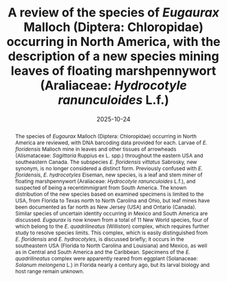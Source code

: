 ---
title: 'A review of the species of <i>Eugaurax </i>Malloch (Diptera: Chloropidae) occurring in North America, with the description of a new species mining leaves of floating marshpennywort (Araliaceae: <i>Hydrocotyle ranunculoides </i>L.f.)'
date: '2025-10-24'
doi: 'https://doi.org/10.64338/im.1152.1o0ak'
journal: Insecta Mundi
issue: '1152'
pagination: '1-26'
zoobank: 'urn:lsid:zoobank.org:pub:366DA46B-1A58-4DA7-AB64-BED6310AA38E'
authors:  
  - first_name: 'Charles S.'
    last_name: 'Eiseman'
    affiliation: '276 Old Wendell Rd., Northfield, MA 01360 USA'
    email: 'ceiseman@gmail.com'

  - first_name: 'Matthew A.'
    last_name: 'Bertone'
    affiliation: 'Plant Disease and Insect Clinic, Department of Entomology and Plant Pathology, North Carolina State University, Campus Box 7532, Raleigh, NC 27695 USA'
    email: 'maberto2@ncsu.edu'

  - first_name: 'Tracy S.'
    last_name: 'Feldman'
    affiliation: '5306 Pelham Road, Durham, NC 27713 USA'
    email: 'tracysfeldman@yahoo.com'

  - first_name: 'Nathan E.'
    last_name: 'Harms'
    affiliation: 'US Army Engineer Research and Development Center, Aquatic Ecology and Invasive Species Branch, 201 E. Jones St., Lewisville, TX 75057 USA'
    email: 'nathan.e.harms@erdc.dren.mil'

download: 'https://drive.google.com/file/d/1BJ9wDhVzvQQO-7rZxZXGFxEZsU9kmgrX'

revised: ''

supplementary: ''

keywords: 
  - Leafminer
  - DNA barcoding
  - <i>Sagittaria</i>
  - arrowhead

categories:
  - Diptera
  - Chloropidae

  
references:
  - authors: Ackerman JK, Shenefelt RD.
    year: 1973
    title: 'Organisms, especially insects, associated with wood rotting higher fungi (Basidiomycetes) in Wisconsin forests. Wisconsin Academy of Sciences, Arts and Letters 61'
    pages: 185–206
    doi: 
    url: 
    access: 

  - authors: Cumming JM, Wood DM.
    year: 2017
    title: 'Adult morphology and terminology. p. 89–133. In: Kirk-Spriggs AH, Sinclair, BJ (eds.). Manual of Afrotropical Diptera. Volume 1. Introductory chapters and keys to Diptera families. Suricata 4. South African National Biodiversity Institute; Pretoria, South Africa'
    pages: 425 p
    doi: 
    url: 
    access: 

  - authors: Djeddour D, Shaw R, Jones K, Seier M, Wood S.
    year: 2014
    title: 'Biological control of floating pennywort, <i>Hydrocotyle ranunculoides</i>. p. 15. In: CABI. CABI Annual Report, Europe UK 2013. CABI; Egham, UK'
    pages: 75 p
    doi: 
    url: 
    access: 

  - authors: Eiseman C.
    year: 2022a
    title: 'Leafminers of North America. Second edition. Published by the author'
    pages: 2213 p
    doi: 
    url: 
    access: (Last accessed September 19, 2025.)

  - authors: Eiseman CS.
    year: 2022b
    title: 'New rearing records reveal <i>Phytosciara greylockensis </i>Eiseman, Heller, and Rulik (Diptera: Sciaridae) is a polyphagous leafminer of herbaceous plants. Proceedings of the Entomological Society of Washington 124(1)'
    pages: 174–176
    doi: 
    url: 
    access: 

  - authors: Eiseman CS, Blyth JA.
    year: 2022
    title: 'Nantucket’s neglected herbivores II: Diptera. Proceedings of the Entomological Society of Washington 124(3)'
    pages: 564–605
    doi: 
    url: 
    access: 

  - authors: Eiseman CS, Feldman TS, Moparthi S, Bertone MA.
    year: 2024
    title: 'Investigation of possible cryptic species within <i>Orchestes mixtus </i>Blatchley and <i>O. pallicornis </i>Say (Coleoptera: Curculionidae: Curculioninae: Rhamphini) using DNA barcoding. Proceedings of the Entomological Society of Washington 126(2)'
    pages: 243–246
    doi: 
    url: 
    access: 

  - authors: Eiseman CS, Heller K, Rulik B.
    year: 2016
    title: 'A new leaf-mining dark-winged fungus gnat (Diptera: Sciaridae), with notes on other insect associates of marsh marigold (Ranunculaceae: <i>Caltha palustris </i>L.). Proceedings of the Entomological Society of Washington 118(4)'
    pages: 519–532
    doi: 
    url: 
    access: 

  - authors: Eiseman CS, Heller K, Rulik B.
    year: 2018
    title: 'A new dark-winged fungus gnat (Diptera: Sciaridae) mining leaves of <i>Clintonia borealis </i>(Aiton) Raf. (Liliaceae). Proceedings of the Entomological Society of Washington 120(3)'
    pages: 500–507
    doi: 
    url: 
    access: 

  - authors: Eiseman CS, Lonsdale O.
    year: 2018
    title: 'New state and host records for Agromyzidae (Diptera) in the United States, with the description of thirty new species. Zootaxa 4479'
    pages: 1–156
    doi: 
    url: 
    access: 

  - authors: Eiseman CS, MacGowan I.
    year: 2025
    title: 'A new species of <i>Earomyia </i>Zetterstedt (Diptera: Lonchaeidae) and its associates in stems of false hellebore (Melanthiaceae: <i>Veratrum viride </i>Aiton) in southern New England, USA. Proceedings of the Entomological Society of Washington 127(2)'
    pages: [in press]
    doi: 
    url: 
    access: 

  - authors: Eiseman CS, Namayandeh A, van der Linden J, Palmer MW.
    year: 2023
    title: '<i>Metriocnemus erythranthei </i>sp. nov. and <i>Limnophyes viribus </i>sp. nov. (Diptera: Chironomidae: Orthocladiinae): leafminers of monkeyflowers, speedwells, and other herbaceous plants, with new observations on the ecology and habitats of other leaf-mining Chironomidae. Zootaxa 5249(1)'
    pages: 41–68
    doi: 
    url: 
    access: 

  - authors: Eiseman CS, van der Linden J.
    year: 2024
    title: 'New rearing records of Drosophilidae (Diptera: Ephydroidea) from plant tissue. Proceedings of the Entomological Society of Washington 126(2)'
    pages: 172–182
    doi: 
    url: 
    access: 

  - authors: Frost SW.
    year: 1964
    title: 'Insects taken in light traps at the Archbold Biological Station, Highlands County, Florida. The Florida Entomologist 47(2)'
    pages: 129–161
    doi: 
    url: 
    access: 

  - authors: Genung WG.
    year: 1981
    title: 'Weed hosts of <i>Liriomyza </i>and parasite incidence in the celery agro-ecosystem at Belle Glade, Florida. p. 61–69. In: Schuster DJ (ed.). Proceedings of IFAS-Industry Conference on Biology and Control of <i>Liriomyza </i>Leafminers. Institute of Food and Agricultural Sciences, University of Florida; Gainesville, FL'
    pages: 235 p
    doi: 
    url: 
    access: 

  - authors: Harms NE, Shearer JF, Grodowitz MJ.
    year: 2012
    title: 'Natural enemies of floating marshpennywort (<i>Hydrocotyle ranunculoides </i>L.f) in the southern United States. Journal of Aquatic Plant Management 50'
    pages: 63–68
    doi: 
    url: 
    access: 

  - authors: Kula RR, Gates MW, Buffington ML, Harms NE.
    year: 2017
    title: 'Parasitoid wasps (Hymenoptera: Apocrita) associated with <i>Sagittaria latifolia </i>Willd. and <i>Sagittaria platyphylla </i>(Engelm.) J. G. Sm. (Alismatales: Alismataceae) in the Nearctic Region. Proceedings of the Entomological Society of Washington 119(2)'
    pages: 215–227
    doi: 
    url: 
    access: 

  - authors: Kwong RM, Sagliocco JL, Harms N, Shearer J, Keener B, Green P.
    year: 2014
    title: 'Prospects for the biological control of delta arrowhead (<i>Sagittaria platyphylla</i>), an invasive aquatic species in Australia. p. 53–67. In: Impson FAC, Kleinjan CA, Hoffmann JH (eds.). Proceedings of the XIV International Symposium on Biological Control of Weeds. University of Cape Town; Cape Town, South Africa'
    pages: 232 p
    doi: 
    url: 
    access: 

  - authors: Leonard MD.
    year: 1928
    title: 'A list of the insects of New York with a list of the spiders and certain other allied groups. Cornell University Agricultural Experiment Station Memoir 101'
    pages: 1–1121
    doi: 
    url: 
    access: 

  - authors: Lonsdale O, Murphy ST, Scheffer SJ.
    year: 2023
    title: 'Agromyzidae (Diptera) plant pests. Pensoft; Sofia, Bulgaria'
    pages: 110 p
    doi: 
    url: 
    access: 

  - authors: Malloch JR.
    year: 1913
    title: 'A new genus and two new species of Chloropidæ (Diptera). Insecutor inscitiæ menstruus 1'
    pages: 46–48
    doi: 
    url: 
    access: 

  - authors: Malloch JR.
    year: 1934
    title: 'Acalyptrata (concl.). Diptera of Patagonia and South Chile 6'
    pages: 393–489
    doi: 
    url: 
    access: 

  - authors: O’Brien CW.
    year: 1981
    title: 'The larger (4.5+ mm.) <i>Listronotus </i>of America, north of Mexico (Cylindrorhininae, Curculionidae, Coleoptera). Transactions of the American Entomological Society 107(1/2)'
    pages: 69–123
    doi: 
    url: 
    access: 

  - authors: O’Brien CW.
    year: 1997
    title: 'A catalog of the Coleoptera of America north of Mexico. Family: Curculionidae. Subfamilies: Acicnemidinae, Cossoninae, Rhytirrhininae, Molytinae, Petalochilinae, Trypetidinae, Dryophthorinae, Tachygoninae, Thecesterninae. United States Department of Agriculture, Agricultural Research Service; Washington, DC'
    pages: 48 p
    doi: 
    url: 
    access: 

  - authors: Pierce WD.
    year: 1916
    title: 'Notes on the habits of weevils. Proceedings of the Entomological Society of Washington 18(1)'
    pages: 6–10
    doi: 
    url: 
    access: 

  - authors: POWO.
    year: 2025
    title: 'Plants of the World Online.'
    pages: 
    doi: 
    url: https://powo.science.kew.org/
    access: (Last accessed August 2025.)

  - authors: Ratnasingham S, Hebert PDN.
    year: 2007
    title: 'BOLD: The Barcode of Life Data System (www.barcodinglife.org). Molecular Ecology Notes 7'
    pages: 355–364
    doi: 
    url: 
    access: 

  - authors: Raun ES, Mitchell RB.
    year: 2018
    title: 'Bluestem gall midge annual production cycle and effects on grass seed production. American Journal of Plant Sciences 9'
    pages: 2077–2085
    doi: 
    url: 
    access: 

  - authors: Sabrosky CW.
    year: 1950
    title: 'A synopsis of the chloropid genera <i>Chaetochlorops </i>and <i>Eugaurax </i>(Diptera). Journal of the Washington Academy of Sciences 40(6)'
    pages: 183–188
    doi: 
    url: 
    access: 

  - authors: Sabrosky CW.
    year: 1974
    title: '<i>Eugaurax setigena </i>(Diptera: Chloropidae), a new stem miner in water hyacinth. The Florida Entomologist 57(4)'
    pages: 347–348
    doi: 
    url: 
    access: 

  - authors: Sparks AN, Jackson RD, Carpenter JE, Muller RA.
    year: 1986
    title: 'Insects captured in light traps in the Gulf of Mexico. Annals of the Entomological Society of America 79(1)'
    pages: 132–139
    doi: 
    url: 
    access: 

  - authors: Stegmaier CE Jr.
    year: 1966
    title: 'Host plants and parasites of <i>Liriomyza munda </i>in Florida (Diptera: Agromyzidae). The Florida Entomologist 49(2)'
    pages: 81–86
    doi: 
    url: 
    access: 

  - authors: Trieff DD.
    year: 2002
    title: 'Composition of the Coleoptera and associated insects collected by canopy fogging of northern red oak (<i>Quercus rubra </i>L.) trees in the Great Smoky Mountains National Park and the University of Tennessee Arboretum. [MS thesis.] The University of Tennessee; Knoxville, TN'
    pages: 87 p
    doi: 
    url: 
    access: 

  - authors: Walsh GC, Maestro M, Dalto YM, Shaw R, Seier M, Cortat G, Djeddour D.
    year: 2013
    title: 'Persistence of floating pennywort patches (<i>Hydrocotyle ranunculoides</i>, Araliaceae) in a canal in its native temperate range: Effect of its natural enemies. Aquatic Botany 110'
    pages: 78–83
    doi: 
    url: 
    access: 

  - authors: Weintraub PG, Scheffer SJ, Visser D, Valladares G, Correa AS, Shepard BM, Rauf A, Murphy ST, Mujica N, MacVean C, Kroschel J, Kishinevsky M, Joshi RC, Johansen NS, Hallett RH, Civelek HS, Chen B, Metzler HB.
    year: 2017
    title: 'The invasive <i>Liriomyza huidobrensis </i>(Diptera: Agromyzidae): understanding its pest status and management globally. Journal of Insect Science 17(1)'
    pages: 1–27
    doi: 
    url: 
    access: 


abstract: 'The species of <i>Eugaurax </i>Malloch (Diptera: Chloropidae) occurring in North America are reviewed, with DNA barcoding data provided for each. Larvae of <i>E. floridensis </i>Malloch mine in leaves and other tissues of arrowheads (Alismataceae: <i>Sagittaria </i>Ruppius ex L. spp.) throughout the eastern USA and southeastern Canada. The subspecies <i>E. floridensis vittatus </i>Sabrosky, new synonym, is no longer considered a distinct form. Previously confused with <i>E. floridensis</i>, <i>E. hydrocotyles </i>Eiseman, new species, is a leaf and stem miner of floating marshpennywort (Araliaceae: <i>Hydrocotyle ranunculoides </i>L.f.), and suspected of being a recentimmigrant from South America. The known distribution of the new species based on examined specimens is limited to the USA, from Florida to Texas north to North Carolina and Ohio, but leaf mines have been documented as far north as New Jersey (USA) and Ontario (Canada). Similar species of uncertain identity occurring in Mexico and South America are discussed. <i>Eugaurax </i>is now known from a total of 11 New World species, four of which belong to the <i>E. quadrilineatus </i>(Williston) complex, which requires further study to resolve species limits. This complex, which is easily distinguished from <i>E. floridensis </i>and <i>E. hydrocotyles</i>, is discussed briefly; it occurs in the southeastern USA (Florida to North Carolina and Louisiana) and Mexico, as well as in Central and South America and the Caribbean. Specimens of the <i>E. quadrilineatus </i>complex were apparently reared from eggplant (Solanaceae: <i>Solanum melongena </i>L.) in Florida nearly a century ago, but its larval biology and host range remain unknown.'

---